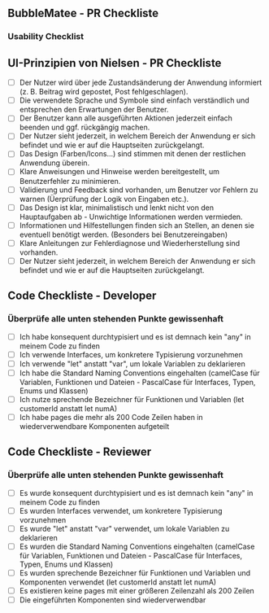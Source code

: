 ## BubbleMatee - PR Checkliste

### Usability Checklist

## UI-Prinzipien von Nielsen - PR Checkliste

- [ ] Der Nutzer wird über jede Zustandsänderung der Anwendung informiert (z. B. Beitrag wird gepostet, Post fehlgeschlagen).
- [ ] Die verwendete Sprache und Symbole sind einfach verständlich und entsprechen den Erwartungen der Benutzer.
- [ ] Der Benutzer kann alle ausgeführten Aktionen jederzeit einfach beenden und ggf. rückgängig machen.
- [ ] Der Nutzer sieht jederzeit, in welchem Bereich der Anwendung er sich befindet und wie er auf die Hauptseiten zurückgelangt.
- [ ] Das Design (Farben/Icons...) sind stimmen mit denen der restlichen Anwendung überein.
- [ ] Klare Anweisungen und Hinweise werden bereitgestellt, um Benutzerfehler zu minimieren.
- [ ] Validierung und Feedback sind vorhanden, um Benutzer vor Fehlern zu warnen (Üerprüfung der Logik von Eingaben etc.).
- [ ] Das Design ist klar, minimalistisch und lenkt nicht von den Hauptaufgaben ab - Unwichtige Informationen werden vermieden.
- [ ] Informationen und Hilfestellungen finden sich an Stellen, an denen sie eventuell benötigt werden. (Besonders bei Benutzereingaben)
- [ ] Klare Anleitungen zur Fehlerdiagnose und Wiederherstellung sind vorhanden.
- [ ] Der Nutzer sieht jederzeit, in welchem Bereich der Anwendung er sich befindet und wie er auf die Hauptseiten zurückgelangt.

## Code Checkliste - Developer
### Überprüfe alle unten stehenden Punkte gewissenhaft

- [ ] Ich habe konsequent durchtypisiert und es ist demnach kein "any" in meinem Code zu finden
- [ ] Ich verwende Interfaces, um konkretere Typisierung vorzunehmen
- [ ] Ich verwende "let" anstatt "var", um lokale Variablen zu deklarieren
- [ ] Ich habe die Standard Naming Conventions eingehalten (camelCase für Variablen, Funktionen und Dateien - PascalCase für Interfaces, Typen, Enums und Klassen)
- [ ] Ich nutze sprechende Bezeichner für Funktionen und Variablen (let customerId anstatt let numA)
- [ ] Ich habe pages die mehr als 200 Code Zeilen haben in wiederverwendbare Komponenten aufgeteilt
  
## Code Checkliste - Reviewer
### Überprüfe alle unten stehenden Punkte gewissenhaft

- [ ] Es wurde konsequent durchtypisiert und es ist demnach kein "any" in meinem Code zu finden
- [ ] Es wurden Interfaces verwendet, um konkretere Typisierung vorzunehmen
- [ ] Es wurde "let" anstatt "var" verwendet, um lokale Variablen zu deklarieren
- [ ] Es wurden die Standard Naming Conventions eingehalten (camelCase für Variablen, Funktionen und Dateien - PascalCase für Interfaces, Typen, Enums und Klassen)
- [ ] Es wurden sprechende Bezeichner für Funktionen und Variablen und Komponenten verwendet (let customerId anstatt let numA)
- [ ] Es existieren keine pages mit einer größeren Zeilenzahl als 200 Zeilen
- [ ] Die eingeführten Komponenten sind wiederverwendbar
